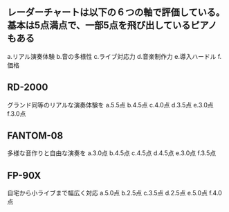 ## レーダーチャートは以下の６つの軸で評価している。基本は5点満点で、一部5点を飛び出しているピアノもある
a.リアル演奏体験
b.音の多様性
c.ライブ対応力
d.音楽制作力
e.導入ハードル
f.価格

## RD-2000
グランド同等のリアルな演奏体験を
a.5.5点
b.4.5点
c.4.0点
d.3.5点
e.3.0点
f.3.0点

## FANTOM-08
多様な音作りと自由な演奏を
a.3.0点
b.4.5点
c.4.5点
d.4.5点
e.3.0点
f.3.5点

## FP-90X
自宅から小ライブまで幅広く対応
a.5.0点
b.2.5点
c.3.5点
d.2.5点
e.5.0点
f.4.0点